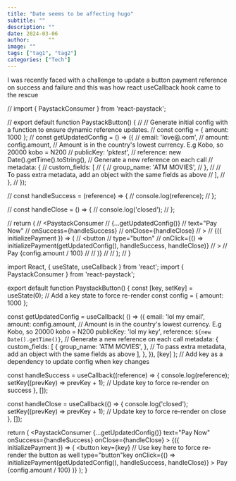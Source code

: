 ```yaml
---
title: "Date seems to be affecting hugo"
subtitle: ""
description: ""
date: 2024-03-06
author:      ""
image: ""
tags: ["tag1", "tag2"]
categories: ["Tech"]
---
```


I was recently faced with a challenge to update a button payment reference on success and failure and this was how react useCallback hook came to the rescue

// import { PaystackConsumer } from 'react-paystack';

// export default function PaystackButton() {
// // Generate initial config with a function to ensure dynamic reference updates.
// const config = { amount: 1000 };
// const getUpdatedConfig = () => ({
// email: 'love@.com',
// amount: config.amount, // Amount is in the country's lowest currency. E.g Kobo, so 20000 kobo = N200
// publicKey: 'pk*test*',
// reference: new Date().getTime().toString(), // Generate a new reference on each call
// metadata: {
// custom_fields: [
// {
// group_name: 'ATM MOVIES',
// },
// // To pass extra metadata, add an object with the same fields as above
// ],
// },
// });

// const handleSuccess = (reference) => {
// console.log(reference);
// };

// const handleClose = () => {
// console.log('closed');
// };

// return (
// <PaystackConsumer
// {...getUpdatedConfig()}
// text="Pay Now"
// onSuccess={handleSuccess}
// onClose={handleClose}
// >
// {({ initializePayment }) => (
// <button
// type="button"
// onClick={() => initializePayment(getUpdatedConfig(), handleSuccess, handleClose)}
// >
// Pay {config.amount / 100}
// </button>
// )}
// </PaystackConsumer>
// );
// }

import React, { useState, useCallback } from 'react';
import { PaystackConsumer } from 'react-paystack';

export default function PaystackButton() {
const [key, setKey] = useState(0); // Add a key state to force re-render
const config = { amount: 1000 };

const getUpdatedConfig = useCallback(
() => ({
email: 'lol my email',
amount: config.amount, // Amount is in the country's lowest currency. E.g Kobo, so 20000 kobo = N200
publicKey: 'lol my key',
reference: `${new Date().getTime()}`, // Generate a new reference on each call
metadata: {
custom_fields: [
{
group_name: 'ATM MOVIES',
},
// To pass extra metadata, add an object with the same fields as above
],
},
}),
[key]
); // Add key as a dependency to update config when key changes

const handleSuccess = useCallback((reference) => {
console.log(reference);
setKey((prevKey) => prevKey + 1); // Update key to force re-render on success
}, []);

const handleClose = useCallback(() => {
console.log('closed');
setKey((prevKey) => prevKey + 1); // Update key to force re-render on close
}, []);

return (
<PaystackConsumer
{...getUpdatedConfig()}
text="Pay Now"
onSuccess={handleSuccess}
onClose={handleClose} >
{({ initializePayment }) => (
<button
key={key} // Use key here to force re-render the button as well
type="button"key
onClick={() => initializePayment(getUpdatedConfig(), handleSuccess, handleClose)} >
Pay {config.amount / 100}
</button>
)}
</PaystackConsumer>
);
}
